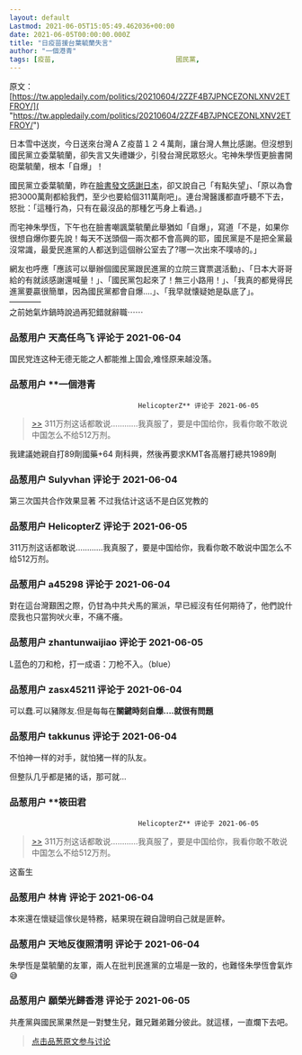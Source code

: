 ```yaml
---
layout: default
Lastmod: 2021-06-05T15:05:49.462036+00:00
date: 2021-06-05T00:00:00.000Z
title: "日疫苗援台葉毓蘭失言"
author: "一個港青"
tags: [疫苗,								國民黨,								台日友好]
---
```


原文：[https://tw.appledaily.com/politics/20210604/2ZZF4B7JPNCEZONLXNV2ETFROY/]( "https://tw.appledaily.com/politics/20210604/2ZZF4B7JPNCEZONLXNV2ETFROY/")  
  
日本雪中送炭，今日送來台灣ＡＺ疫苗１２４萬劑，讓台灣人無比感謝。但沒想到國民黨立委葉毓蘭，卻失言又失禮嫌少，引發台灣民眾怒火。宅神朱學恆更臉書開砲葉毓蘭，根本「自爆」！  
  
國民黨立委葉毓蘭，昨在[臉書發文感謝日本]( "https://www.facebook.com/Geekfirm/posts/10159311334486460")，卻又說自己「有點失望」、「原以為會把3000萬劑都給我們，至少也要給個311萬劑吧」。連台灣醫護都直呼聽不下去，怒批：「這種行為，只有在最沒品的那種乞丐身上看過。」  
  
而宅神朱學恆，下午也在臉書嘲諷葉毓蘭此舉猶如「自爆」，寫道「不是，如果你很想自爆你要先說！每天不送頭個一兩次都不會高興的耶，國民黨是不是把全黨最沒常識，最愛民進黨的人都送到這個辦公室去了?哪一次出來不噗哧的。」  
  
網友也呼應「應該可以舉辦個國民黨跟民進黨的立院三寶票選活動」、「日本大哥哥給的有就該感謝還喊量！」、「國民黨包起來了！無三小路用！」、「我真的都覺得民進黨要贏很簡單，因為國民黨都會自爆....」、「我早就懐疑她是臥底了」。  
————  
之前她氣炸鍋時說過再犯錯就辭職⋯⋯

            
### 品葱用户 **天高任鸟飞** 评论于 2021-06-04
        
国民党连这种无德无能之人都能推上国会,难怪原来越没落。
        


            
### 品葱用户 **一個港青				
									HelicopterZ** 评论于 2021-06-05
        
> [\>>]( "/article/item_id-654676#") 311万剂这话都敢说…………我真服了，要是中国给你，我看你敢不敢说中国怎么不给512万剂。

  
我建議她親自打89劑國藥+64 劑科興，然後再要求KMT各高層打總共1989劑
        


            
### 品葱用户 **Sulyvhan** 评论于 2021-06-04
        
第三次国共合作效果显著 不过我估计这话不是白区党教的
        


            
### 品葱用户 **HelicopterZ** 评论于 2021-06-05
        
311万剂这话都敢说…………我真服了，要是中国给你，我看你敢不敢说中国怎么不给512万剂。
        


            
### 品葱用户 **a45298** 评论于 2021-06-04
        
對在這台灣艱困之際，仍甘為中共犬馬的黨派，早已經沒有任何期待了，他們說什麼我也只當狗吠火車，不痛不癢。
        


            
### 品葱用户 **zhantunwaijiao** 评论于 2021-06-05
        
L蓝色的刀和枪，打一成语：刀枪不入。（blue）
        


            
### 品葱用户 **zasx45211** 评论于 2021-06-04
        
可以蠢.可以豬隊友.但是每每在**關鍵時刻自爆....就很有問題**
        


            
### 品葱用户 **takkunus** 评论于 2021-06-04
        
不怕神一样的对手，就怕猪一样的队友。  
  
但整队几乎都是猪的话，那可就…
        


            
### 品葱用户 **筱田君				
									HelicopterZ** 评论于 2021-06-05
        
> [\>>]( "/article/item_id-654676#") 311万剂这话都敢说…………我真服了，要是中国给你，我看你敢不敢说中国怎么不给512万剂。

  
  
这畜生
        


            
### 品葱用户 **林肯** 评论于 2021-06-04
        
本來還在懷疑這傢伙是特務，結果現在親自證明自己就是匪幹。
        


            
### 品葱用户 **天地反復照清明** 评论于 2021-06-04
        
朱學恆是葉毓蘭的友軍，兩人在批判民進黨的立場是一致的，也難怪朱學恆會氣炸😅
        


            
### 品葱用户 **願榮光歸香港** 评论于 2021-06-05
        
共產黨與國民黨果然是一對雙生兒，難兄難弟難分彼此。就這樣，一直爛下去吧。
        






> [点击品葱原文参与讨论](https://pincong.rocks/article/id-32856__sort_key-agree_count__sort-DESC)

